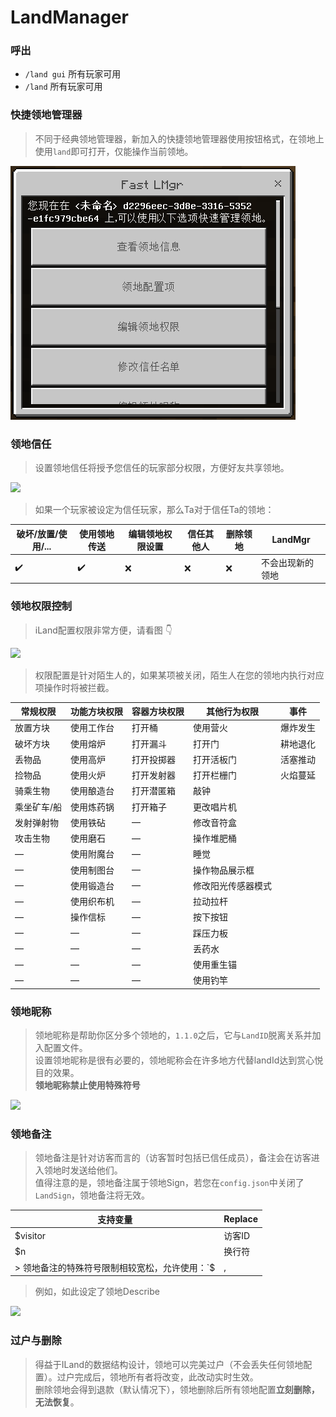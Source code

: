 # LandManager

### 呼出
 - `/land gui` 所有玩家可用
 - `/land` 所有玩家可用

### 快捷领地管理器
> 不同于经典领地管理器，新加入的快捷领地管理器使用按钮格式，在领地上使用`land`即可打开，仅能操作当前领地。

![](../img/lmgr/1.png)

### 领地信任

> 设置领地信任将授予您信任的玩家部分权限，方便好友共享领地。<br>

![](https://i.loli.net/2021/05/02/43Nkc1pb9LtB6Uz.png)

> 如果一个玩家被设定为信任玩家，那么Ta对于信任Ta的领地：

破坏/放置/使用/... | 使用领地传送 | 编辑领地权限设置 | 信任其他人 | 删除领地 | LandMgr
-|-|-|-|-|-
✔️ | ✔️ | ❌ | ❌ | ❌ | 不会出现新的领地

### 领地权限控制
> iLand配置权限非常方便，请看图 👇 

![](https://i.loli.net/2021/05/02/auwX7npHTM1CDIj.png)

> 权限配置是针对陌生人的，如果某项被关闭，陌生人在您的领地内执行对应项操作时将被拦截。

常规权限 | 功能方块权限 | 容器方块权限 | 其他行为权限 | 事件
-|-|-|-|-
放置方块 | 使用工作台 | 打开桶 | 使用营火 | 爆炸发生
破坏方块 | 使用熔炉 | 打开漏斗 | 打开门 | 耕地退化
丢物品 | 使用高炉 | 打开投掷器 | 打开活板门 | 活塞推动
捡物品 | 使用火炉 | 打开发射器 | 打开栏栅门 | 火焰蔓延
骑乘生物 | 使用酿造台 | 打开潜匿箱 | 敲钟
乘坐矿车/船 | 使用炼药锅 | 打开箱子 | 更改唱片机
发射弹射物 | 使用铁砧 | — | 修改音符盒
攻击生物 | 使用磨石 | — | 操作堆肥桶
— | 使用附魔台 | — | 睡觉
— | 使用制图台 | — | 操作物品展示框
— | 使用锻造台 | — | 修改阳光传感器模式
— | 使用织布机 | — | 拉动拉杆
— | 操作信标 | — | 按下按钮
— | — | — | 踩压力板
— | — | — | 丢药水
— | — | — | 使用重生锚
— | — | — | 使用钓竿

### 领地昵称
> 领地昵称是帮助你区分多个领地的，`1.1.0`之后，它与`LandID`脱离关系并加入配置文件。<br>
> 设置领地昵称是很有必要的，领地昵称会在许多地方代替landId达到赏心悦目的效果。<br>
> **领地昵称禁止使用特殊符号**

![](https://i.loli.net/2021/05/02/V73xWX6gvmqRlOZ.png)

### 领地备注
> 领地备注是针对访客而言的（访客暂时包括已信任成员），备注会在访客进入领地时发送给他们。<br>
> 值得注意的是，领地备注属于领地Sign，若您在`config.json`中关闭了`LandSign`，领地备注将无效。<br>

支持变量 | Replace
-|-
$visitor | 访客ID
$n | 换行符
> 领地备注的特殊符号限制相较宽松，允许使用：`$|,|.|!` <br>
> 例如，如此设定了领地Describe

![](https://i.loli.net/2021/05/02/qXZnazS17OmfGWw.png)

### 过户与删除
> 得益于ILand的数据结构设计，领地可以完美过户（不会丢失任何领地配置）。过户完成后，领地所有者将改变，此改动实时生效。<br>
> 删除领地会得到退款（默认情况下），领地删除后所有领地配置**立刻删除，无法恢复**。